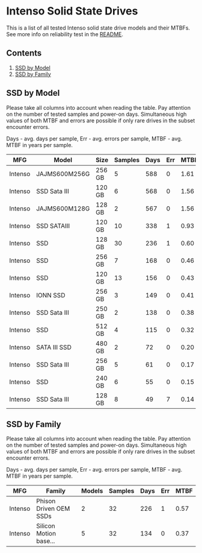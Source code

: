Intenso Solid State Drives
==========================

This is a list of all tested Intenso solid state drive models and their MTBFs. See
more info on reliability test in the [README](https://github.com/bsdhw/SMART).

Contents
--------

1. [ SSD by Model  ](#ssd-by-model)
2. [ SSD by Family ](#ssd-by-family)

SSD by Model
------------

Please take all columns into account when reading the table. Pay attention on the
number of tested samples and power-on days. Simultaneous high values of both MTBF
and errors are possible if only rare drives in the subset encounter errors.

Days - avg. days per sample,
Err  - avg. errors per sample,
MTBF - avg. MTBF in years per sample.

| MFG       | Model              | Size   | Samples | Days  | Err   | MTBF |
|-----------|--------------------|--------|---------|-------|-------|------|
| Intenso   | JAJMS600M256G      | 256 GB | 5       | 588   | 0     | 1.61   |
| Intenso   | SSD Sata III       | 120 GB | 6       | 568   | 0     | 1.56   |
| Intenso   | JAJMS600M128G      | 128 GB | 2       | 567   | 0     | 1.56   |
| Intenso   | SSD SATAIII        | 120 GB | 10      | 338   | 1     | 0.93   |
| Intenso   | SSD                | 128 GB | 30      | 236   | 1     | 0.60   |
| Intenso   | SSD                | 256 GB | 7       | 168   | 0     | 0.46   |
| Intenso   | SSD                | 120 GB | 13      | 156   | 0     | 0.43   |
| Intenso   | IONN SSD           | 256 GB | 3       | 149   | 0     | 0.41   |
| Intenso   | SSD Sata III       | 250 GB | 2       | 138   | 0     | 0.38   |
| Intenso   | SSD                | 512 GB | 4       | 115   | 0     | 0.32   |
| Intenso   | SATA III SSD       | 480 GB | 2       | 72    | 0     | 0.20   |
| Intenso   | SSD Sata III       | 256 GB | 5       | 61    | 0     | 0.17   |
| Intenso   | SSD                | 240 GB | 6       | 55    | 0     | 0.15   |
| Intenso   | SSD Sata III       | 128 GB | 8       | 49    | 7     | 0.14   |

SSD by Family
-------------

Please take all columns into account when reading the table. Pay attention on the
number of tested samples and power-on days. Simultaneous high values of both MTBF
and errors are possible if only rare drives in the subset encounter errors.

Days - avg. days per sample,
Err  - avg. errors per sample,
MTBF - avg. MTBF in years per sample.

| MFG       | Family                 | Models | Samples | Days  | Err   | MTBF |
|-----------|------------------------|--------|---------|-------|-------|------|
| Intenso   | Phison Driven OEM SSDs | 2      | 32      | 226   | 1     | 0.57   |
| Intenso   | Silicon Motion base... | 5      | 32      | 134   | 0     | 0.37   |
